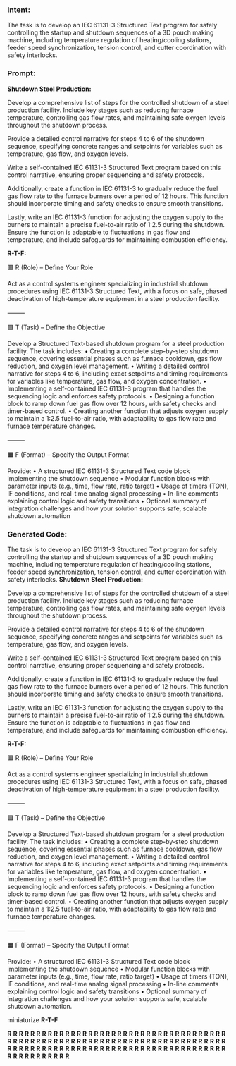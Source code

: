 ### Intent:
The task is to develop an IEC 61131-3 Structured Text program for safely controlling the startup and shutdown sequences of a 3D pouch making machine, including temperature regulation of heating/cooling stations, feeder speed synchronization, tension control, and cutter coordination with safety interlocks.

### Prompt:
**Shutdown Steel Production:**

Develop a comprehensive list of steps for the controlled shutdown of a steel production facility. Include key stages such as reducing furnace temperature, controlling gas flow rates, and maintaining safe oxygen levels throughout the shutdown process.

Provide a detailed control narrative for steps 4 to 6 of the shutdown sequence, specifying concrete ranges and setpoints for variables such as temperature, gas flow, and oxygen levels.

Write a self-contained IEC 61131-3 Structured Text program based on this control narrative, ensuring proper sequencing and safety protocols.

Additionally, create a function in IEC 61131-3 to gradually reduce the fuel gas flow rate to the furnace burners over a period of 12 hours. This function should incorporate timing and safety checks to ensure smooth transitions.

Lastly, write an IEC 61131-3 function for adjusting the oxygen supply to the burners to maintain a precise fuel-to-air ratio of 1:2.5 during the shutdown. Ensure the function is adaptable to fluctuations in gas flow and temperature, and include safeguards for maintaining combustion efficiency.

**R-T-F:**

🟥 R (Role) – Define Your Role

Act as a control systems engineer specializing in industrial shutdown procedures using IEC 61131-3 Structured Text, with a focus on safe, phased deactivation of high-temperature equipment in a steel production facility.

⸻

🟩 T (Task) – Define the Objective

Develop a Structured Text-based shutdown program for a steel production facility. The task includes:
	•	Creating a complete step-by-step shutdown sequence, covering essential phases such as furnace cooldown, gas flow reduction, and oxygen level management.
	•	Writing a detailed control narrative for steps 4 to 6, including exact setpoints and timing requirements for variables like temperature, gas flow, and oxygen concentration.
	•	Implementing a self-contained IEC 61131-3 program that handles the sequencing logic and enforces safety protocols.
	•	Designing a function block to ramp down fuel gas flow over 12 hours, with safety checks and timer-based control.
	•	Creating another function that adjusts oxygen supply to maintain a 1:2.5 fuel-to-air ratio, with adaptability to gas flow rate and furnace temperature changes.

⸻

🟧 F (Format) – Specify the Output Format

Provide:
	•	A structured IEC 61131-3 Structured Text code block implementing the shutdown sequence
	•	Modular function blocks with parameter inputs (e.g., time, flow rate, ratio target)
	•	Usage of timers (TON), IF conditions, and real-time analog signal processing
	•	In-line comments explaining control logic and safety transitions
	•	Optional summary of integration challenges and how your solution supports safe, scalable shutdown automation

### Generated Code:
The task is to develop an IEC 61131-3 Structured Text program for safely controlling the startup and shutdown sequences of a 3D pouch making machine, including temperature regulation of heating/cooling stations, feeder speed synchronization, tension control, and cutter coordination with safety interlocks.
**Shutdown Steel Production:**

Develop a comprehensive list of steps for the controlled shutdown of a steel production facility. Include key stages such as reducing furnace temperature, controlling gas flow rates, and maintaining safe oxygen levels throughout the shutdown process.

Provide a detailed control narrative for steps 4 to 6 of the shutdown sequence, specifying concrete ranges and setpoints for variables such as temperature, gas flow, and oxygen levels.

Write a self-contained IEC 61131-3 Structured Text program based on this control narrative, ensuring proper sequencing and safety protocols.

Additionally, create a function in IEC 61131-3 to gradually reduce the fuel gas flow rate to the furnace burners over a period of 12 hours. This function should incorporate timing and safety checks to ensure smooth transitions.

Lastly, write an IEC 61131-3 function for adjusting the oxygen supply to the burners to maintain a precise fuel-to-air ratio of 1:2.5 during the shutdown. Ensure the function is adaptable to fluctuations in gas flow and temperature, and include safeguards for maintaining combustion efficiency.

**R-T-F:**

🟥 R (Role) – Define Your Role

Act as a control systems engineer specializing in industrial shutdown procedures using IEC 61131-3 Structured Text, with a focus on safe, phased deactivation of high-temperature equipment in a steel production facility.

⸻

🟩 T (Task) – Define the Objective

Develop a Structured Text-based shutdown program for a steel production facility. The task includes:
	•	Creating a complete step-by-step shutdown sequence, covering essential phases such as furnace cooldown, gas flow reduction, and oxygen level management.
	•	Writing a detailed control narrative for steps 4 to 6, including exact setpoints and timing requirements for variables like temperature, gas flow, and oxygen concentration.
	•	Implementing a self-contained IEC 61131-3 program that handles the sequencing logic and enforces safety protocols.
	•	Designing a function block to ramp down fuel gas flow over 12 hours, with safety checks and timer-based control.
	•	Creating another function that adjusts oxygen supply to maintain a 1:2.5 fuel-to-air ratio, with adaptability to gas flow rate and furnace temperature changes.

⸻

🟧 F (Format) – Specify the Output Format

Provide:
	•	A structured IEC 61131-3 Structured Text code block implementing the shutdown sequence
	•	Modular function blocks with parameter inputs (e.g., time, flow rate, ratio target)
	•	Usage of timers (TON), IF conditions, and real-time analog signal processing
	•	In-line comments explaining control logic and safety transitions
	•	Optional summary of integration challenges and how your solution supports safe, scalable shutdown automation.

 miniaturize
**R-T-F**

**R**
**R**
**R**
**R**
**R**
**R**
**R**
**R**
**R**
**R**
**R**
**R**
**R**
**R**
**R**
**R**
**R**
**R**
**R**
**R**
**R**
**R**
**R**
**R**
**R**
**R**
**R**
**R**
**R**
**R**
**R**
**R**
**R**
**R**
**R**
**R**
**R**
**R**
**R**
**R**
**R**
**R**
**R**
**R**
**R**
**R**
**R**
**R**
**R**
**R**
**R**
**R**
**R**
**R**
**R**
**R**
**R**
**R**
**R**
**R**
**R**
**R**
**R**
**R**
**R**
**R**
**R**
**R**
**R**
**R**
**R**
**R**
**R**
**R**
**R**
**R**
**R**
**R**
**R**
**R**
**R**
**R**
**R**
**R**
**R**
**R**
**R**
**R**
**R**
**R**
**R**
**R**
**R**
**R**
**R**
**R**
**R**
**R**
**R**
**R**
**R**
**R**
**R**
**R**
**R**
**R**
**R**
**R**
**R**
**R**
**R**
**R**
**R**
**R**
**R**
**R**
**R**
**R**
**R**
**R**
**R**
**R**
**R**
**R**
**R**
